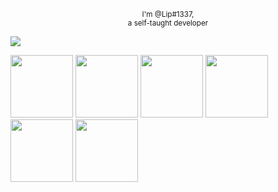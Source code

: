 <p align="center">
  <sup>I'm @Lip#1337,<br> a self-taught developer</sup><br>
  
  ![](https://komarev.com/ghpvc/?username=Lip1337&style=for-the-badge)
  
  <div>
    <img width="100" src="https://cdn.discordapp.com/attachments/763400130681765888/1074418260843433994/test.png">
  <img width="100" src="https://cdn.discordapp.com/attachments/763400130681765888/1074418283652071496/Lua-Logo.svg.png">
  <img width="100" src="https://cdn.discordapp.com/attachments/763400130681765888/1074418781960556574/node-removebg-preview.png">
  <img width="100" src="https://cdn.discordapp.com/attachments/763400130681765888/1074418782233174087/html-removebg-preview.png">
  <img width="100" src="https://cdn.discordapp.com/attachments/763400130681765888/1074418782426107964/mysql-removebg-preview.png">
  <img width="100" src="https://cdn.discordapp.com/attachments/763400130681765888/1074418782614868109/python_-_Kopie-removebg-preview.png">
  </div>
</p>
